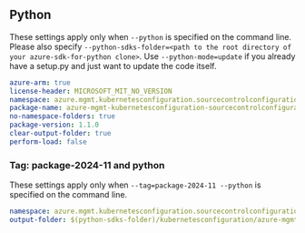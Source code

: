## Python

These settings apply only when `--python` is specified on the command line.
Please also specify `--python-sdks-folder=<path to the root directory of your azure-sdk-for-python clone>`.
Use `--python-mode=update` if you already have a setup.py and just want to update the code itself.

``` yaml $(python)
azure-arm: true
license-header: MICROSOFT_MIT_NO_VERSION
namespace: azure.mgmt.kubernetesconfiguration.sourcecontrolconfigurations
package-name: azure-mgmt-kubernetesconfiguration-sourcecontrolconfigurations
no-namespace-folders: true
package-version: 1.1.0
clear-output-folder: true
perform-load: false
```

### Tag: package-2024-11 and python

These settings apply only when `--tag=package-2024-11 --python` is specified on the command line.

``` yaml $(tag) == 'package-2024-11'
namespace: azure.mgmt.kubernetesconfiguration.sourcecontrolconfiguration.v2024_11_01
output-folder: $(python-sdks-folder)/kubernetesconfiguration/azure-mgmt-kubernetesconfiguration-sourcecontrolconfigurations/azure/mgmt/v2024_11_01
```

